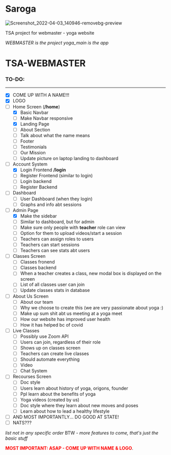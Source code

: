 # Saroga



![Screenshot_2022-04-03_140946-removebg-preview](https://user-images.githubusercontent.com/75226884/161442075-9813c1b1-d4a2-4b7a-a7d1-0b6ec23b3e72.png)


TSA project for webmaster - yoga website


*WEBMASTER is the project*
*yoga_main is the app* 

# TSA-WEBMASTER


### TO-DO:
__________


- [x] COME UP WITH A NAME!!!
- [x] LOGO
- [ ] Home Screen (**/home**)
   - [x] Basic Navbar
   - [ ] Make Navbar responsive
   - [x] Landing Page
   - [ ] About Section
   - [ ] Talk about what the name means 
   - [ ] Footer
   - [ ] Testimonials
   - [ ] Our Mission
   - [ ] Update picture on laptop landing to dashboard
  
- [ ] Account System
   - [x] Login Frontend **/login**
   - [ ] Register Frontend (similar to login)
   - [ ] Login backend
   - [ ] Register Backend

- [ ] Dashboard 
   - [ ] User Dashboard (when they login)
   - [ ] Graphs and info abt sessions

- [ ] Admin Page 
  - [x] Make the sidebar
  - [ ] Similar to dashboard, but for admin
  - [ ] Make sure only people with **teacher** role can view
  - [ ] Option for them to upload videos/start a session
  - [ ] Teachers can assign roles to users
  - [ ] Teachers can start sessions 
  - [ ] Teachers can see stats abt users  
  
- [ ] Classes Screen
  - [ ] Classes fronend
  - [ ] Classes backend
  - [ ] When a teacher creates a class, new modal box is displayed on the screen
  - [ ] List of all classes user can join
  - [ ] Update classes stats in database

- [ ] About Us Screen 
    - [ ] About our team
    - [ ] Why we choose to create this (we are very passionate about yoga :)
    - [ ] Make up sum shit abt us meeting at a yoga meet
    - [ ] How our website has improved user health 
    - [ ] How it has helped bc of covid 

- [ ] Live Classes 
   - [ ] Possibly use Zoom API
   - [ ] Users can join, regardless of their role
   - [ ] Shows up on classes screen
   - [ ] Teachers can create live classes
   - [ ] Should automate everything
   - [ ] Video
   - [ ] Chat System

- [ ] Recourses Screen
  - [ ] Doc style
  - [ ] Users learn about history of yoga, origons, founder
  - [ ] Ppl learn about the benefits of yoga 
  - [ ] Yoga videos (created by us)
  - [ ] Doc style where they learn about new moves and poses
  - [ ] Learn about how to lead a healthy lifestyle

- [ ] AND MOST IMPORTANTLY... DO GOOD AT STATE! 
- [ ] NATS???

*list not in any specific order* 
BTW - *more features to come, that's just the basic stuff*

<span style="color:red; font-weight: bold;">MOST IMPORTANT: ASAP - COME UP WITH NAME & LOGO</span>.


